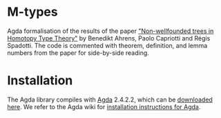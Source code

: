 # M-types

Agda formalisation of the results of the paper ["Non-wellfounded trees in
Homotopy Type Theory"](https://arxiv.org/abs/1504.02949v1) by Benedikt Ahrens,
Paolo Capriotti and Régis Spadotti. The code is commented with theorem,
definition, and lemma numbers from the paper for side-by-side reading.

# Installation

The Agda library compiles with [Agda](http://wiki.portal.chalmers.se/agda) 2.4.2.2,
which can be [downloaded here](https://github.com/agda/agda/archive/2.4.2.2.tar.gz).
We refer to the Agda wiki for [installation instructions for Agda](https://github.com/agda/agda/blob/2.4.2.2/README.md).
